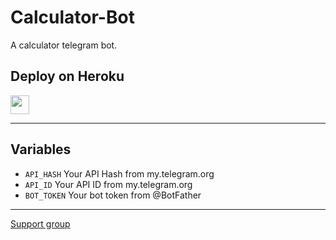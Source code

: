 # Calculator-Bot

A calculator telegram bot.

## Deploy on Heroku


<p align="left">
  <a href="https://heroku.com/deploy?template=https://github.com/xhrvan/Calculator-Bot/tree/main">
     <img height="30px" src="https://img.shields.io/badge/Deploy%20To%20Heroku-blueviolet?style=for-the-badge&logo=heroku">
  </a>
</p>

---

## Variables

- `API_HASH` Your API Hash from my.telegram.org
- `API_ID` Your API ID from my.telegram.org
- `BOT_TOKEN` Your bot token from @BotFather

---

[Support group](t.me/tgxbotz_chat)
